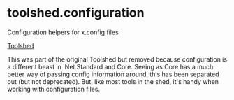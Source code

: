 # toolshed.configuration
Configuration helpers for x.config files

[Toolshed](https://github.com/tbasallo/toolshed)

This was part of the original Toolshed but removed because configuration is a different beast in .Net Standard and Core.
Seeing as Core has a much better way of passing config information around, this has been separated out (but not deprecated).
But, like most tools in the shed, it's handy when working with configuration files.
